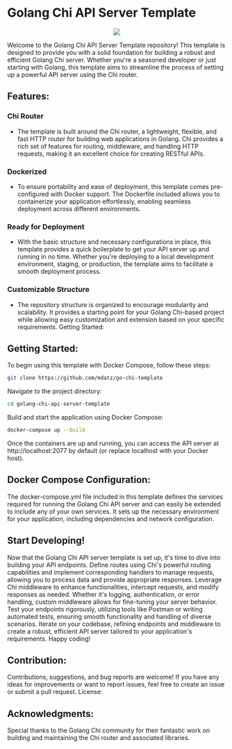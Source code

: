 # Golang Chi API Server Template
<p align="center">
  <img src="https://steamuserimages-a.akamaihd.net/ugc/872994794854883594/7B748EA3E150E22FB39CC799D7825384CEEEAD10/?imw=5000&imh=5000&ima=fit&impolicy=Letterbox&imcolor=%23000000&letterbox=false" />
</p>

Welcome to the Golang Chi API Server Template repository! This template is designed to provide you with a solid foundation for building a robust and efficient Golang Chi server. Whether you're a seasoned developer or just starting with Golang, this template aims to streamline the process of setting up a powerful API server using the Chi router.

## Features:

### Chi Router

+ The template is built around the Chi router, a lightweight, flexible, and fast HTTP router for building web applications in Golang. Chi provides a rich set of features for routing, middleware, and handling HTTP requests, making it an excellent choice for creating RESTful APIs.

### Dockerized

+ To ensure portability and ease of deployment, this template comes pre-configured with Docker support. The Dockerfile included allows you to containerize your application effortlessly, enabling seamless deployment across different environments.

### Ready for Deployment

+ With the basic structure and necessary configurations in place, this template provides a quick boilerplate to get your API server up and running in no time. Whether you're deploying to a local development environment, staging, or production, the template aims to facilitate a smooth deployment process.

### Customizable Structure

+ The repository structure is organized to encourage modularity and scalability. It provides a starting point for your Golang Chi-based project while allowing easy customization and extension based on your specific requirements.
  Getting Started:

## Getting Started:

To begin using this template with Docker Compose, follow these steps:

```bash
git clone https://github.com/mdatz/go-chi-template
```

Navigate to the project directory:

```bash
cd golang-chi-api-server-template
```

Build and start the application using Docker Compose:

```bash
docker-compose up --build
```

Once the containers are up and running, you can access the API server at http://localhost:2077 by default (or replace localhost with your Docker host).

## Docker Compose Configuration:

The docker-compose.yml file included in this template defines the services required for running the Golang Chi API server and can easily be extended to include any of your own services. It sets up the necessary environment for your application, including dependencies and network configuration.

## Start Developing!
Now that the Golang Chi API server template is set up, it's time to dive into building your API endpoints. Define routes using Chi's powerful routing capabilities and implement corresponding handlers to manage requests, allowing you to process data and provide appropriate responses. Leverage Chi middleware to enhance functionalities, intercept requests, and modify responses as needed. Whether it's logging, authentication, or error handling, custom middleware allows for fine-tuning your server behavior. Test your endpoints rigorously, utilizing tools like Postman or writing automated tests, ensuring smooth functionality and handling of diverse scenarios. Iterate on your codebase, refining endpoints and middleware to create a robust, efficient API server tailored to your application's requirements. Happy coding!

## Contribution:

Contributions, suggestions, and bug reports are welcome! If you have any ideas for improvements or want to report issues, feel free to create an issue or submit a pull request.
License:

## Acknowledgments:

Special thanks to the Golang Chi community for their fantastic work on building and maintaining the Chi router and associated libraries.
